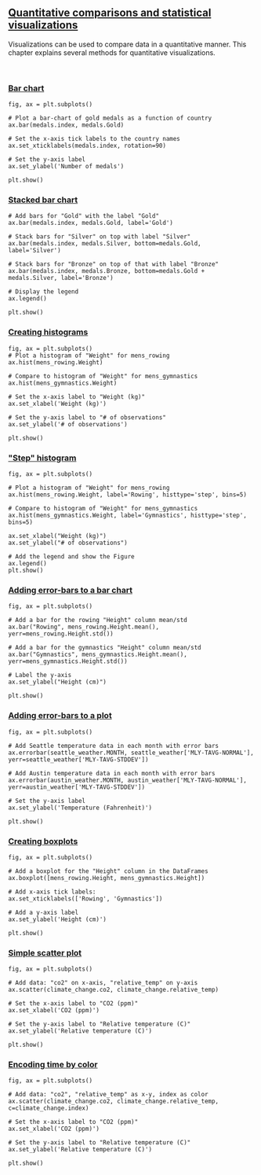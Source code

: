 ## [Quantitative comparisons and statistical visualizations](https://campus.datacamp.com/courses/introduction-to-data-visualization-with-matplotlib/quantitative-comparisons-and-statistical-visualizations?ex=2)

Visualizations can be used to compare data in a quantitative manner. This chapter explains several methods for quantitative visualizations.

<br>

### [Bar chart](https://campus.datacamp.com/courses/introduction-to-data-visualization-with-matplotlib/quantitative-comparisons-and-statistical-visualizations?ex=2)

```
fig, ax = plt.subplots()

# Plot a bar-chart of gold medals as a function of country
ax.bar(medals.index, medals.Gold)

# Set the x-axis tick labels to the country names
ax.set_xticklabels(medals.index, rotation=90)

# Set the y-axis label
ax.set_ylabel('Number of medals')

plt.show()
```

### [Stacked bar chart](https://campus.datacamp.com/courses/introduction-to-data-visualization-with-matplotlib/quantitative-comparisons-and-statistical-visualizations?ex=3)

```
# Add bars for "Gold" with the label "Gold"
ax.bar(medals.index, medals.Gold, label='Gold')

# Stack bars for "Silver" on top with label "Silver"
ax.bar(medals.index, medals.Silver, bottom=medals.Gold, label='Silver')

# Stack bars for "Bronze" on top of that with label "Bronze"
ax.bar(medals.index, medals.Bronze, bottom=medals.Gold + medals.Silver, label='Bronze')

# Display the legend
ax.legend()

plt.show()
```

### [Creating histograms](https://campus.datacamp.com/courses/introduction-to-data-visualization-with-matplotlib/quantitative-comparisons-and-statistical-visualizations?ex=5)

```
fig, ax = plt.subplots()
# Plot a histogram of "Weight" for mens_rowing
ax.hist(mens_rowing.Weight)

# Compare to histogram of "Weight" for mens_gymnastics
ax.hist(mens_gymnastics.Weight)

# Set the x-axis label to "Weight (kg)"
ax.set_xlabel('Weight (kg)')

# Set the y-axis label to "# of observations"
ax.set_ylabel('# of observations')

plt.show()
```

### ["Step" histogram](https://campus.datacamp.com/courses/introduction-to-data-visualization-with-matplotlib/quantitative-comparisons-and-statistical-visualizations?ex=6)

```
fig, ax = plt.subplots()

# Plot a histogram of "Weight" for mens_rowing
ax.hist(mens_rowing.Weight, label='Rowing', histtype='step', bins=5)

# Compare to histogram of "Weight" for mens_gymnastics
ax.hist(mens_gymnastics.Weight, label='Gymnastics', histtype='step', bins=5)

ax.set_xlabel("Weight (kg)")
ax.set_ylabel("# of observations")

# Add the legend and show the Figure
ax.legend()
plt.show()
```

### [Adding error-bars to a bar chart](https://campus.datacamp.com/courses/introduction-to-data-visualization-with-matplotlib/quantitative-comparisons-and-statistical-visualizations?ex=8)

```
fig, ax = plt.subplots()

# Add a bar for the rowing "Height" column mean/std
ax.bar("Rowing", mens_rowing.Height.mean(), yerr=mens_rowing.Height.std())

# Add a bar for the gymnastics "Height" column mean/std
ax.bar("Gymnastics", mens_gymnastics.Height.mean(), yerr=mens_gymnastics.Height.std())

# Label the y-axis
ax.set_ylabel("Height (cm)")

plt.show()
```

### [Adding error-bars to a plot](https://campus.datacamp.com/courses/introduction-to-data-visualization-with-matplotlib/quantitative-comparisons-and-statistical-visualizations?ex=9)

```
fig, ax = plt.subplots()

# Add Seattle temperature data in each month with error bars
ax.errorbar(seattle_weather.MONTH, seattle_weather['MLY-TAVG-NORMAL'], yerr=seattle_weather['MLY-TAVG-STDDEV'])

# Add Austin temperature data in each month with error bars
ax.errorbar(austin_weather.MONTH, austin_weather['MLY-TAVG-NORMAL'], yerr=austin_weather['MLY-TAVG-STDDEV'])

# Set the y-axis label
ax.set_ylabel('Temperature (Fahrenheit)')

plt.show()
```

### [Creating boxplots](https://campus.datacamp.com/courses/introduction-to-data-visualization-with-matplotlib/quantitative-comparisons-and-statistical-visualizations?ex=10)

```
fig, ax = plt.subplots()

# Add a boxplot for the "Height" column in the DataFrames
ax.boxplot([mens_rowing.Height, mens_gymnastics.Height])

# Add x-axis tick labels:
ax.set_xticklabels(['Rowing', 'Gymnastics'])

# Add a y-axis label
ax.set_ylabel('Height (cm)')

plt.show()
```

### [Simple scatter plot](https://campus.datacamp.com/courses/introduction-to-data-visualization-with-matplotlib/quantitative-comparisons-and-statistical-visualizations?ex=12)

```
fig, ax = plt.subplots()

# Add data: "co2" on x-axis, "relative_temp" on y-axis
ax.scatter(climate_change.co2, climate_change.relative_temp)

# Set the x-axis label to "CO2 (ppm)"
ax.set_xlabel('CO2 (ppm)')

# Set the y-axis label to "Relative temperature (C)"
ax.set_ylabel('Relative temperature (C)')

plt.show()
```

### [Encoding time by color](https://campus.datacamp.com/courses/introduction-to-data-visualization-with-matplotlib/quantitative-comparisons-and-statistical-visualizations?ex=13)

```
fig, ax = plt.subplots()

# Add data: "co2", "relative_temp" as x-y, index as color
ax.scatter(climate_change.co2, climate_change.relative_temp, c=climate_change.index)

# Set the x-axis label to "CO2 (ppm)"
ax.set_xlabel('CO2 (ppm)')

# Set the y-axis label to "Relative temperature (C)"
ax.set_ylabel('Relative temperature (C)')

plt.show()
```